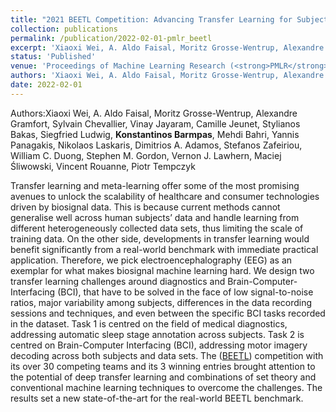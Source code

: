 ```yaml
---
title: "2021 BEETL Competition: Advancing Transfer Learning for Subject Independence & Heterogenous EEG Data Sets"
collection: publications
permalink: /publication/2022-02-01-pmlr_beetl
excerpt: 'Xiaoxi Wei, A. Aldo Faisal, Moritz Grosse-Wentrup, Alexandre Gramfort, Sylvain Chevallier, Vinay Jayaram, Camille Jeunet, Stylianos Bakas, Siegfried Ludwig, <strong>Konstantinos Barmpas</strong>, Mehdi Bahri, Yannis Panagakis, Nikolaos Laskaris, Dimitrios A. Adamos, Stefanos Zafeiriou, William C. Duong, Stephen M. Gordon, Vernon J. Lawhern, Maciej Śliwowski, Vincent Rouanne, Piotr Tempczyk - [Paper](https://proceedings.mlr.press/v176/wei22a/wei22a.pdf)'
status: 'Published'
venue: 'Proceedings of Machine Learning Research (<strong>PMLR</strong>)' 
authors: 'Xiaoxi Wei, A. Aldo Faisal, Moritz Grosse-Wentrup, Alexandre Gramfort, Sylvain Chevallier, Vinay Jayaram, Camille Jeunet, Stylianos Bakas, Siegfried Ludwig, <strong>Konstantinos Barmpas</strong>, Mehdi Bahri, Yannis Panagakis, Nikolaos Laskaris, Dimitrios A. Adamos, Stefanos Zafeiriou, William C. Duong, Stephen M. Gordon, Vernon J. Lawhern, Maciej Śliwowski, Vincent Rouanne, Piotr Tempczyk'
date: 2022-02-01
---
```


Authors:Xiaoxi Wei, A. Aldo Faisal, Moritz Grosse-Wentrup, Alexandre Gramfort, Sylvain Chevallier, Vinay Jayaram, Camille Jeunet, Stylianos Bakas, Siegfried Ludwig, <strong>Konstantinos Barmpas</strong>, Mehdi Bahri, Yannis Panagakis, Nikolaos Laskaris, Dimitrios A. Adamos, Stefanos Zafeiriou, William C. Duong, Stephen M. Gordon, Vernon J. Lawhern, Maciej Śliwowski, Vincent Rouanne, Piotr Tempczyk

Transfer learning and meta-learning offer some of the most promising avenues to unlock the scalability of healthcare and consumer technologies driven by biosignal data. This is because current methods cannot generalise well across human subjects’ data and handle learning from different heterogeneously collected data sets, thus limiting the scale of training data. On the other side, developments in transfer learning would benefit significantly from a real-world benchmark with immediate practical application. Therefore, we pick electroencephalography (EEG) as an exemplar for what makes biosignal machine learning hard. We design two transfer learning challenges around diagnostics and Brain-Computer- Interfacing (BCI), that have to be solved in the face of low signal-to-noise ratios, major variability among subjects, differences in the data recording sessions and techniques, and even between the specific BCI tasks recorded in the dataset. Task 1 is centred on the field of medical diagnostics, addressing automatic sleep stage annotation across subjects. Task 2 is centred on Brain-Computer Interfacing (BCI), addressing motor imagery decoding across both subjects and data sets. The ([BEETL](https://beetl.ai/introduction)) competition with its over 30 competing teams and its 3 winning entries brought attention to the potential of deep transfer learning and combinations of set theory and conventional machine learning techniques to overcome the challenges. The results set a new state-of-the-art for the real-world BEETL benchmark. 


